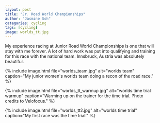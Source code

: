 ```yaml
---
layout: post
title: "Jr. Road World Championships"
author: "Jasmine Soh"
categories: cycling
tags: [cycling]
image: worlds_tt.jpg
---
```


My experience racing at Junior Road World Championships is one that will stay with me forever. A lot of hard work was put into qualifying and training for this race with the national team. Innsbruck, Austria was absolutely beautiful.

{% include image.html file="worlds_team.jpg" alt="worlds team" caption="My junior women's worlds team doing a recon of the road race." %}

{% include image.html file="worlds_tt_warmup.jpg" alt="worlds time trial warmup" caption="Warming up on the trainer for the time trial. Photo credits to Velofocus." %}

{% include image.html file="worlds_tt2.jpg" alt="worlds time trial" caption="My first race was the time trial." %}